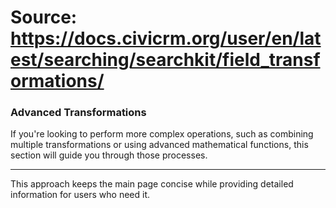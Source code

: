 # Source: https://docs.civicrm.org/user/en/latest/searching/searchkit/field_transformations/

### Advanced Transformations

If you're looking to perform more complex operations, such as combining multiple transformations or using advanced mathematical functions, this section will guide you through those processes.

---

This approach keeps the main page concise while providing detailed information for users who need it.
